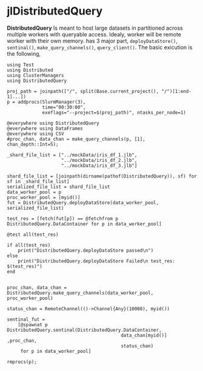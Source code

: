 # jlDistributedQuery

**DistributedQuery** Is meant to host large datasets in partitioned across multiple workers with queryable access. Idealy, worker will be remote worker with their own memory. has 3 major part, `deployDataStore()`, `sentinal()`, `make_query_channels()`, `query_client()`. The basic exicution is the following,

```
using Test
using Distributed
using ClusterManagers
using DistributedQuery

proj_path = joinpath(["/", split(Base.current_project(), "/")[1:end-1]...])
p = addprocs(SlurmManager(3),
             time="00:30:00",
             exeflags="--project=$(proj_path)", ntasks_per_node=1)

@everywhere using DistributedQuery
@everywhere using DataFrames
@everywhere using CSV
#proc_chan, data_chan = make_query_channels(p, [1], chan_depth::Int=5);

_shard_file_list = ["../mockData/iris_df_1.jlb",
                    "../mockData/iris_df_2.jlb",
                    "../mockData/iris_df_3.jlb"]

shard_file_list = [joinpath(dirname(pathof(DistributedQuery)), sf) for sf in _shard_file_list]
serialized_file_list = shard_file_list
data_worker_pool = p
proc_worker_pool = [myid()]
fut = DistributedQuery.deployDataStore(data_worker_pool, serialized_file_list)

test_res = [fetch(fut[p]) == @fetchfrom p DistributedQuery.DataContainer for p in data_worker_pool]

@test all(test_res)

if all(test_res)
    print("DistributedQuery.deployDataStore passed\n")
else
    print("DistributedQuery.deployDataStore Failed\n test_res: $(test_res)")
end


proc_chan, data_chan = DistributedQuery.make_query_channels(data_worker_pool, proc_worker_pool)

status_chan = RemoteChannel(()->Channel{Any}(10000), myid())

sentinal_fut =
    [@spawnat p DistributedQuery.sentinal(DistributedQuery.DataContainer,
                                          data_chan[myid()] ,proc_chan,
                                          status_chan)
     for p in data_worker_pool]

rmprocs(p);

```